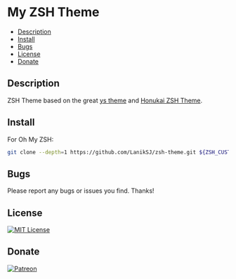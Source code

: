 # My ZSH Theme

-   [Description](#description)
-   [Install](#install)
-   [Bugs](#bugs)
-   [License](#license)
-   [Donate](#donate)

## Description

ZSH Theme based on the great [ys theme](http://ysmood.org/wp/2013/03/my-ys-terminal-theme/) and [Honukai ZSH Theme](https://github.com/oskarkrawczyk/honukai-iterm-zsh).

## Install

For Oh My ZSH:
```bash
git clone --depth=1 https://github.com/LanikSJ/zsh-theme.git ${ZSH_CUSTOM:-$HOME/.oh-my-zsh/custom}/themes/laniksj-zsh-theme
```

## Bugs

Please report any bugs or issues you find. Thanks!

## License

[![MIT License](https://img.shields.io/badge/license-MIT-blue)](https://en.wikipedia.org/wiki/MIT_License)

## Donate

[![Patreon](https://img.shields.io/badge/patreon-donate-red.svg)](https://www.patreon.com/laniksj/overview)
